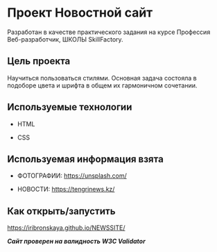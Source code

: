 # Проект Новостной сайт 

Разработан в качестве практического задания на курсе Профессия Веб-разработчик, ШКОЛЫ SkillFactory.

## Цель проекта
Научиться пользоваться стилями. Основная задача состояла в подоборе цвета и шрифта в общем их гармоничном сочетании.


## Используемые технологии

* HTML

* CSS

## Используемая информация взята

* ФОТОГРАФИИ: https://unsplash.com/

* НОВОСТИ: https://tengrinews.kz/


## Как открыть/запустить

https://iribronskaya.github.io/NEWSSITE/

***Сайт проверен на валидность W3C Validator***
